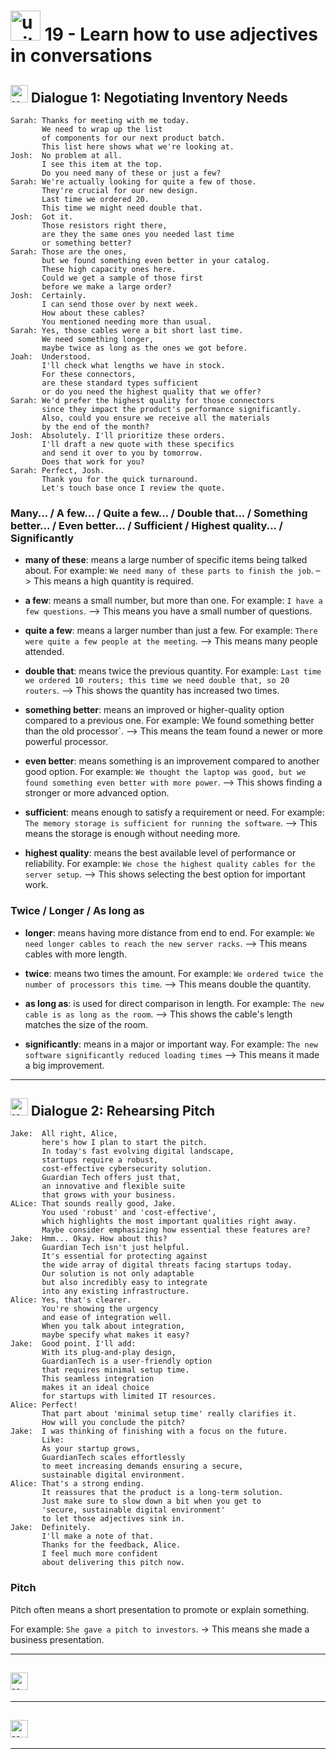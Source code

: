 # <img width="48" height="48" src="https://img.icons8.com/emoji/48/united-kingdom-emoji.png" alt="united-kingdom-emoji"/> 19 - Learn how to use adjectives in conversations

## <img width="28" height="28" src="https://img.icons8.com/emoji/28/united-kingdom-emoji.png" alt="united-kingdom-emoji"/> Dialogue 1: Negotiating Inventory Needs

```
Sarah: Thanks for meeting with me today.
       We need to wrap up the list
       of components for our next product batch.
       This list here shows what we're looking at.
Josh:  No problem at all.
       I see this item at the top.
       Do you need many of these or just a few?
Sarah: We're actually looking for quite a few of those.
       They're crucial for our new design.
       Last time we ordered 20.
       This time we might need double that.
Josh:  Got it.
       Those resistors right there,
       are they the same ones you needed last time
       or something better?
Sarah: Those are the ones,
       but we found something even better in your catalog.
       These high capacity ones here.
       Could we get a sample of those first
       before we make a large order?
Josh:  Certainly.
       I can send those over by next week.
       How about these cables?
       You mentioned needing more than usual.
Sarah: Yes, those cables were a bit short last time.
       We need something longer,
       maybe twice as long as the ones we got before.
Joah:  Understood.
       I'll check what lengths we have in stock.
       For these connectors,
       are these standard types sufficient
       or do you need the highest quality that we offer?
Sarah: We'd prefer the highest quality for those connectors
       since they impact the product's performance significantly.
       Also, could you ensure we receive all the materials
       by the end of the month?
Josh:  Absolutely. I'll prioritize these orders.
       I'll draft a new quote with these specifics
       and send it over to you by tomorrow.
       Does that work for you?
Sarah: Perfect, Josh.
       Thank you for the quick turnaround.
       Let's touch base once I review the quote.
```

### Many... / A few... / Quite a few... / Double that... / Something better... / Even better... / Sufficient / Highest quality... / Significantly

- **many of these**: means a large number of specific items being talked about. For example: `We need many of these parts to finish the job`. –> This means a high quantity is required.

- **a few**: means a small number, but more than one. For example: `I have a few questions`. –> This means you have a small number of questions.

- **quite a few**: means a larger number than just a few. For example: `There were quite a few people at the meeting`. –> This means many people attended.

- **double that**: means twice the previous quantity. For example: `Last time we ordered 10 routers; this time we need double that, so 20 routers`. –> This shows the quantity has increased two times.
 
- **something better**: means an improved or higher-quality option compared to a previous one. For example: We found something better than the old processor`. –> This means the team found a newer or more powerful processor.

- **even better**: means something is an improvement compared to another good option. For example: `We thought the laptop was good, but we found something even better with more power`. –> This shows finding a stronger or more advanced option.

- **sufficient**: means enough to satisfy a requirement or need. For example: `The memory storage is sufficient for running the software`. –> This means the storage is enough without needing more.

- **highest quality**: means the best available level of performance or reliability. For example: `We chose the highest quality cables for the server setup`. –> This shows selecting the best option for important work.

### Twice / Longer / As long as

- **longer**: means having more distance from end to end. For example: `We need longer cables to reach the new server racks`. –> This means cables with more length.

- **twice**: means two times the amount. For example: `We ordered twice the number of processors this time`. –> This means double the quantity.

- **as long as**: is used for direct comparison in length. For example: `The new cable is as long as the room`. –> This shows the cable's length matches the size of the room.

- **significantly**: means in a major or important way. For example: `The new software significantly reduced loading times` –> This means it made a big improvement.
  
---

## <img width="28" height="28" src="https://img.icons8.com/emoji/28/united-kingdom-emoji.png" alt="united-kingdom-emoji"/> Dialogue 2: Rehearsing Pitch

```
Jake:  All right, Alice,
       here's how I plan to start the pitch.
       In today's fast evolving digital landscape,
       startups require a robust,
       cost-effective cybersecurity solution.
       Guardian Tech offers just that,
       an innovative and flexible suite
       that grows with your business.
ALice: That sounds really good, Jake.
       You used 'robust' and 'cost-effective',
       which highlights the most important qualities right away.
       Maybe consider emphasizing how essential these features are?
Jake:  Hmm... Okay. How about this?
       Guardian Tech isn't just helpful.
       It's essential for protecting against
       the wide array of digital threats facing startups today.
       Our solution is not only adaptable
       but also incredibly easy to integrate
       into any existing infrastructure.
Alice: Yes, that's clearer.
       You're showing the urgency
       and ease of integration well.
       When you talk about integration,
       maybe specify what makes it easy?
Jake:  Good point. I'll add:
       With its plug-and-play design,
       GuardianTech is a user-friendly option
       that requires minimal setup time.
       This seamless integration
       makes it an ideal choice
       for startups with limited IT resources.
Alice: Perfect!
       That part about 'minimal setup time' really clarifies it.
       How will you conclude the pitch?
Jake:  I was thinking of finishing with a focus on the future.
       Like:
       As your startup grows,
       GuardianTech scales effortlessly
       to meet increasing demands ensuring a secure,
       sustainable digital environment.
Alice: That's a strong ending.
       It reassures that the product is a long-term solution.
       Just make sure to slow down a bit when you get to
       'secure, sustainable digital environment'
       to let those adjectives sink in.
Jake:  Definitely.
       I'll make a note of that.
       Thanks for the feedback, Alice.
       I feel much more confident
       about delivering this pitch now.
```

### Pitch

Pitch often means a short presentation to promote or explain something. 

For example: `She gave a pitch to investors`. -> This means she made a business presentation.

---

## <img width="28" height="28" src="https://img.icons8.com/emoji/28/united-kingdom-emoji.png" alt="united-kingdom-emoji"/> 

---

## <img width="28" height="28" src="https://img.icons8.com/emoji/28/united-kingdom-emoji.png" alt="united-kingdom-emoji"/> 

---
